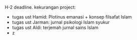 H-2 deadline.
kekurangan project:
- tugas ust Hamid: Plotinus emanasi + konsep filsafat Islam
- tugas ust Jarman: jurnal psikologi Islam syukur 
- tugas ust Aldi: terjemah jurnal sains Islam
- z